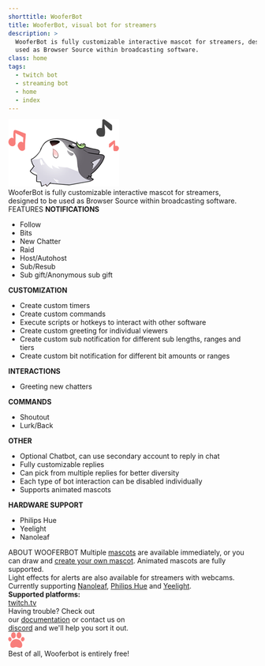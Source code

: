 ```yaml
---
shorttitle: WooferBot
title: WooferBot, visual bot for streamers
description: >
  WooferBot is fully customizable interactive mascot for streamers, designed to be 
  used as Browser Source within broadcasting software.
class: home
tags:
  - twitch bot
  - streaming bot
  - home
  - index
---
```

<div class="intro"><div><img src="assets/images/home-intro.png"></div><div>WooferBot is fully customizable interactive mascot for streamers,<br>designed to be used as Browser Source within broadcasting software. </div></div>
<div class="about">
	<div>
		<span>FEATURES</span>
		<span class="featurelist">
			<span>
				<b>NOTIFICATIONS</b><br>
				<ul>
					<li>Follow</li>
					<li>Bits</li>
					<li>New Chatter</li>
					<li>Raid</li>
					<li>Host/Autohost</li>
					<li>Sub/Resub</li>
					<li>Sub gift/Anonymous sub gift</li>
				</ul>
				<b>CUSTOMIZATION</b><br>
				<ul>
					<li>Create custom timers</li>
					<li>Create custom commands</li>
					<li>Execute scripts or hotkeys to interact with other software</li>
					<li>Create custom greeting for individual viewers</li>
					<li>Create custom sub notification for different sub lengths, ranges and tiers</li>
					<li>Create custom bit notification for different bit amounts or ranges</li>
				</ul>
				</span><span>
				<b>INTERACTIONS</b><br>
				<ul>
					<li>Greeting new chatters</li>
				</ul>
				<b>COMMANDS</b><br>
				<ul>
					<li>Shoutout</li>
					<li>Lurk/Back</li>
				</ul>
				<b>OTHER</b><br>
				<ul>
					<li>Optional Chatbot, can use secondary account to reply in chat</li>
					<li>Fully customizable replies</li>
					<li>Can pick from multiple replies for better diversity</li>
					<li>Each type of bot interaction can be disabled individually</li>
					<li>Supports animated mascots</li>
				</ul>
				<b>HARDWARE SUPPORT</b><br>
				<ul>
					<li>Philips Hue</li>
					<li>Yeelight</li>
					<li>Nanoleaf</li>
				</ul>
			</span>
		</span>
	</div>
	<div>
		<span>ABOUT WOOFERBOT</span>
		<span>Multiple <a class="icon doc" href="{{ site.github.url }}/mascots">mascots</a> are available immediately, or you can draw and <a class="icon doc" href="{{ site.github.url }}/documentation#creating-a-mascot">create your own mascot</a>. Animated mascots are fully supported.
			<br>Light effects for alerts are also available for streamers with webcams.<br>Currently supporting <a class="icon website" href="https://nanoleaf.me/en/" target="_blank">Nanoleaf</a>, <a class="icon website" href="https://www2.meethue.com/en-us" target="_blank">Philips Hue</a> and <a class="icon website" href="https://www.yeelight.com/" target="_blank">Yeelight</a>.
			<br><b>Supported platforms:</b><br>
			<a class="icon twitch" href="https://twitch.tv" target="_blank">twitch.tv</a>
		</span><br>
		<span>Having trouble? Check out<br>our <a class="icon doc" href="{{ site.github.url }}/documentation">documentation</a> or contact us on<br><a class="icon discord" href="https://discord.gg/vpprtdE" target="_blank">discord</a> and we'll help you sort it out.</span>
	</div>
</div>
<div class="free"><img src="assets/images/paw-large.png"><br>Best of all, Wooferbot is entirely free!</div>
